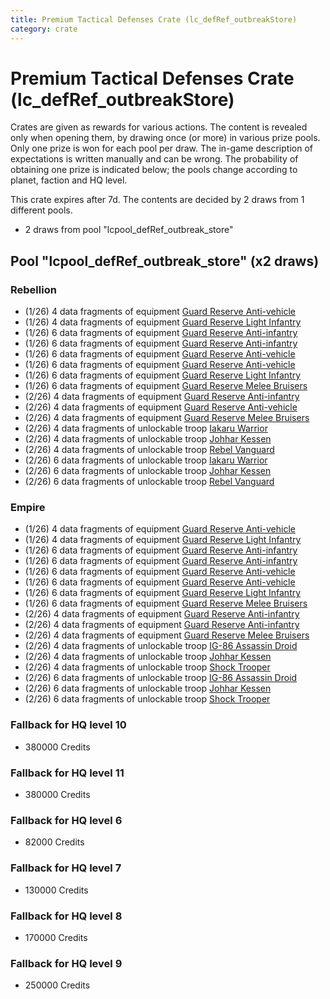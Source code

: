 ```yaml
---
title: Premium Tactical Defenses Crate (lc_defRef_outbreakStore)
category: crate
---
```


# Premium Tactical Defenses Crate (lc_defRef_outbreakStore)

Crates are given as rewards for various actions. The content is revealed only when opening them, by drawing once (or more) in various prize pools. Only one prize is won for each pool per draw. The in-game description of expectations is written manually and can be wrong. The probability of obtaining one prize is indicated below; the pools change according to planet, faction and HQ level.

This crate expires after 7d. The contents are decided by 2 draws from 1 different pools.
  * 2 draws from pool "lcpool_defRef_outbreak_store"

## Pool "lcpool_defRef_outbreak_store" (x2 draws)

### Rebellion

  * (1/26) 4 data fragments of equipment [Guard Reserve Anti-vehicle](eqpRebelFactorySummonHeavy)
  * (1/26) 4 data fragments of equipment [Guard Reserve Light Infantry](eqpRebelBarracksSummonLight)
  * (1/26) 6 data fragments of equipment [Guard Reserve Anti-infantry](eqpRebelBarracksSummonHeavyMirror)
  * (1/26) 6 data fragments of equipment [Guard Reserve Anti-infantry](eqpRebelFactorySummonLight)
  * (1/26) 6 data fragments of equipment [Guard Reserve Anti-vehicle](eqpRebelBarracksSummonHeavy)
  * (1/26) 6 data fragments of equipment [Guard Reserve Anti-vehicle](eqpRebelFactorySummonHeavy)
  * (1/26) 6 data fragments of equipment [Guard Reserve Light Infantry](eqpRebelBarracksSummonLight)
  * (1/26) 6 data fragments of equipment [Guard Reserve Melee Bruisers](eqpRebelBarracksSummonMedium)
  * (2/26) 4 data fragments of equipment [Guard Reserve Anti-infantry](eqpRebelFactorySummonLight)
  * (2/26) 4 data fragments of equipment [Guard Reserve Anti-vehicle](eqpRebelBarracksSummonHeavy)
  * (2/26) 4 data fragments of equipment [Guard Reserve Melee Bruisers](eqpRebelBarracksSummonMedium)
  * (2/26) 4 data fragments of unlockable troop [Iakaru Warrior](IakaruWarrior)
  * (2/26) 4 data fragments of unlockable troop [Johhar Kessen](RebelJohhar)
  * (2/26) 4 data fragments of unlockable troop [Rebel Vanguard](Vanguard)
  * (2/26) 6 data fragments of unlockable troop [Iakaru Warrior](IakaruWarrior)
  * (2/26) 6 data fragments of unlockable troop [Johhar Kessen](RebelJohhar)
  * (2/26) 6 data fragments of unlockable troop [Rebel Vanguard](Vanguard)

### Empire

  * (1/26) 4 data fragments of equipment [Guard Reserve Anti-vehicle](eqpEmpireFactorySummonHeavy)
  * (1/26) 4 data fragments of equipment [Guard Reserve Light Infantry](eqpEmpireBarracksSummonLight)
  * (1/26) 6 data fragments of equipment [Guard Reserve Anti-infantry](eqpEmpireBarracksSummonHeavy)
  * (1/26) 6 data fragments of equipment [Guard Reserve Anti-infantry](eqpEmpireFactorySummonLight)
  * (1/26) 6 data fragments of equipment [Guard Reserve Anti-vehicle](eqpEmpireBarracksSummonHeavyMirror)
  * (1/26) 6 data fragments of equipment [Guard Reserve Anti-vehicle](eqpEmpireFactorySummonHeavy)
  * (1/26) 6 data fragments of equipment [Guard Reserve Light Infantry](eqpEmpireBarracksSummonLight)
  * (1/26) 6 data fragments of equipment [Guard Reserve Melee Bruisers](eqpEmpireBarracksSummonMedium)
  * (2/26) 4 data fragments of equipment [Guard Reserve Anti-infantry](eqpEmpireBarracksSummonHeavy)
  * (2/26) 4 data fragments of equipment [Guard Reserve Anti-infantry](eqpEmpireFactorySummonLight)
  * (2/26) 4 data fragments of equipment [Guard Reserve Melee Bruisers](eqpEmpireBarracksSummonMedium)
  * (2/26) 4 data fragments of unlockable troop [IG-86 Assassin Droid](IG86Droid)
  * (2/26) 4 data fragments of unlockable troop [Johhar Kessen](EmpireJohhar)
  * (2/26) 4 data fragments of unlockable troop [Shock Trooper](Shock)
  * (2/26) 6 data fragments of unlockable troop [IG-86 Assassin Droid](IG86Droid)
  * (2/26) 6 data fragments of unlockable troop [Johhar Kessen](EmpireJohhar)
  * (2/26) 6 data fragments of unlockable troop [Shock Trooper](Shock)

### Fallback for HQ level 10

  * 380000 Credits

### Fallback for HQ level 11

  * 380000 Credits

### Fallback for HQ level 6

  * 82000 Credits

### Fallback for HQ level 7

  * 130000 Credits

### Fallback for HQ level 8

  * 170000 Credits

### Fallback for HQ level 9

  * 250000 Credits